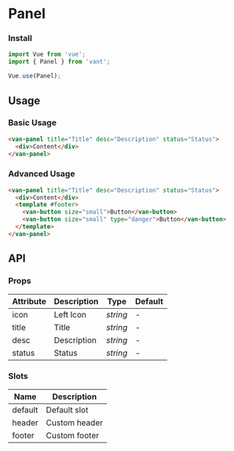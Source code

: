 # Panel

### Install

```js
import Vue from 'vue';
import { Panel } from 'vant';

Vue.use(Panel);
```

## Usage

### Basic Usage

```html
<van-panel title="Title" desc="Description" status="Status">
  <div>Content</div>
</van-panel>
```

### Advanced Usage

```html
<van-panel title="Title" desc="Description" status="Status">
  <div>Content</div>
  <template #footer>
    <van-button size="small">Button</van-button>
    <van-button size="small" type="danger">Button</van-button>
  </template>
</van-panel>
```

## API

### Props

| Attribute | Description | Type | Default |
|------|------|------|------|
| icon | Left Icon | *string* | - |
| title | Title | *string* | - |
| desc | Description | *string* | - |
| status | Status | *string* | - |

### Slots

| Name | Description |
|------|------|
| default | Default slot |
| header | Custom header |
| footer | Custom footer |
